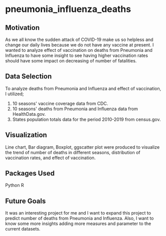 # pneumonia_influenza_deaths

## Motivation

As we all know the sudden attack of COVID-19 make us so helpless and change our daily lives because we do not have any vaccine at present. I wanted to analyze effect of vaccination on deaths from Pneumonia and Influenza to have some insight to see having higher vaccination rates should have some impact on decreasing of number of fatalities.

## Data Selection

To analyze deaths from Pneumonia and Influenza and effect of vaccination, I utilized;
  1) 10 seasons' vaccine coverage data from CDC.
  2) 10 seasons' deaths from Pneumonia and Influenza data from HealthData.gov.
  3) States population totals data for the period 2010-2019 from census.gov.


## Visualization

Line chart, Bar diagram, Boxplot, ggscatter plot were produced to visualize the trend of number of deaths in different seasons, distribution of vaccination rates, and effect of vaccination.


## Packages Used

Python
R


## Future Goals

It was an interesting project for me and I want to expand this project to predict number of deaths from Pneumonia and Influenza. Also, I want to know some more insights adding more measures and parameter to the current datasets.
